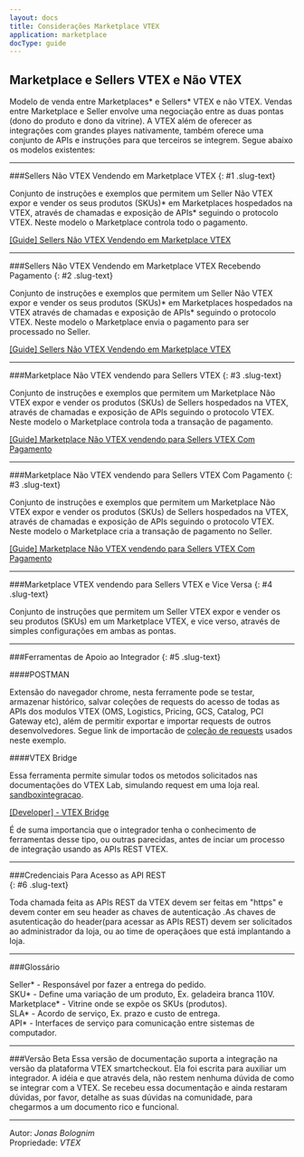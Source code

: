 ```yaml
---
layout: docs
title: Considerações Marketplace VTEX
application: marketplace
docType: guide
---
```


## Marketplace e Sellers VTEX e Não VTEX
Modelo de venda entre Marketplaces* e Sellers* VTEX e não VTEX. Vendas entre Marketplace e Seller envolve uma negociação entre as duas pontas (dono do produto e dono da vitrine). A VTEX além de oferecer as integrações com grandes playes nativamente, também oferece uma conjunto de APIs e instruções para que terceiros se integrem. Segue abaixo os modelos existentes:

- - -

###Sellers Não VTEX Vendendo em Marketplace VTEX
{: #1 .slug-text}

Conjunto de instruções e exemplos que permitem um Seller Não VTEX expor e vender os seus produtos (SKUs)* em Marketplaces hospedados na VTEX, através de chamadas e exposição de APIs* seguindo o protocolo VTEX. Neste modelo o Marketplace controla todo o pagamento.

[[Guide] Sellers Não VTEX Vendendo em Marketplace VTEX](http://lab.vtex.com/docs/integracao/guide/marketplace/seller-n%C3%A3o-vtex/index.html)

- - -

###Sellers Não VTEX Vendendo em Marketplace VTEX Recebendo Pagamento
{: #2 .slug-text}

Conjunto de instruções e exemplos que permitem um Seller Não VTEX expor e vender os seus produtos (SKUs)* em Marketplaces hospedados na VTEX através de chamadas e exposição de APIs* seguindo o protocolo VTEX. Neste modelo o Marketplace envia o pagamento para ser processado no Seller.

[[Guide] Sellers Não VTEX Vendendo em Marketplace VTEX](http://lab.vtex.com/docs/integracao/guide/marketplace/seller-n%C3%A3o-vtex-com-pgto/index.html)

- - -

###Marketplace Não VTEX vendendo para Sellers VTEX 
{: #3 .slug-text}

Conjunto de instruções e exemplos que permitem um Marketplace Não VTEX expor e vender os produtos (SKUs) de Sellers hospedados na VTEX, através de chamadas e exposição de APIs seguindo o protocolo VTEX. Neste modelo o Marketplace controla toda a transação de pagamento.

[[Guide] Marketplace Não VTEX vendendo para Sellers VTEX Com Pagamento](http://lab.vtex.com/docs/integracao/guide/marketplace/canal-de-vendas-nao-vtex/index.html)

- - -

###Marketplace Não VTEX vendendo para Sellers VTEX Com Pagamento 
{: #3 .slug-text}

Conjunto de instruções e exemplos que permitem um Marketplace Não VTEX expor e vender os produtos (SKUs) de Sellers hospedados na VTEX, através de chamadas e exposição de APIs seguindo o protocolo VTEX. Neste modelo o Marketplace cria a transação de pagamento no Seller.

[[Guide] Marketplace Não VTEX vendendo para Sellers VTEX Com Pagamento](http://lab.vtex.com/docs/integracao/guide/marketplace/canal-de-vendas-nao-vtex-com-pgto/index.html)

- - -

###Marketplace VTEX vendendo para Sellers VTEX e Vice Versa
{: #4 .slug-text}

Conjunto de instruções que permitem um Seller VTEX expor e vender os seu produtos (SKUs) em um Marketplace VTEX, e vice verso,  através de simples configurações em ambas as pontas.

- - -

###Ferramentas de Apoio ao Integrador
{: #5 .slug-text}


####POSTMAN

Extensão do navegador chrome, nesta ferramente pode se testar, armazenar histórico, salvar coleções de requests do acesso de todas as APIs dos modulos VTEX (OMS, Logistics, Pricing, GCS, Catalog, PCI Gateway etc), além de permitir exportar e importar requests de outros desenvolvedores. Segue link de importacão de [coleção de requests]() usados neste exemplo.

####VTEX Bridge

Essa ferramenta permite simular todos os metodos solicitados nas documentações do VTEX Lab, simulando request em uma loja real.  
[sandboxintegracao](https://sandboxintegracao.vtexcommercestable.com.br).

<a title="VTEX Bridge" href="http://bridge.vtexlab.com.br/" target="_blank">[Developer] - VTEX Bridge</a>

É de suma importancia que o integrador tenha o conhecimento de ferramentas desse tipo, ou outras parecidas, antes de inciar um processo de integração usando as APIs REST VTEX.

- - -

###Credenciais Para Acesso  as API REST  
{: #6 .slug-text}

Toda chamada feita as APIs REST da VTEX devem ser feitas em "https" e devem conter em seu header as chaves de autenticação .As chaves de asutenticação do header(para acessar as APIs REST) devem ser solicitados ao administrador da loja, ou ao time de operaçãoes que está implantando a loja.

- - -

###Glossário

Seller* - Responsável por fazer a entrega do pedido.  
SKU* - Define uma variação de um produto, Ex. geladeira branca 110V.  
Marketplace* - Vitrine onde se expõe os SKUs (produtos).  
SLA* - Acordo de serviço, Ex. prazo e custo de entrega.  
API* - Interfaces de serviço para comunicação entre sistemas de computador.

- - -

###Versão Beta
Essa versão de documentação suporta a integração na versão da plataforma VTEX smartcheckout. Ela foi escrita para auxiliar um integrador. A idéia e que através dela, não  restem nenhuma dúvida de como se integrar com a VTEX. Se recebeu essa documentação e ainda restaram dúvidas, por favor, detalhe as suas dúvidas na comunidade, para chegarmos a um documento rico e funcional.

---

Autor: _Jonas Bolognim_  
Propriedade: _VTEX_